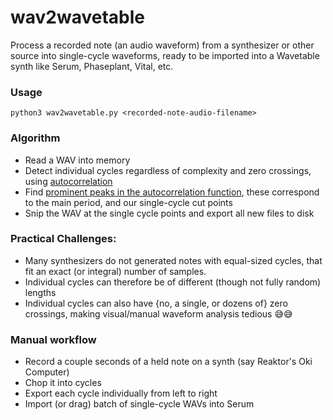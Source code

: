 # wav2wavetable

Process a recorded note (an audio waveform) from a synthesizer or other source into single-cycle waveforms, 
ready to be imported into a Wavetable synth like Serum, Phaseplant, Vital, etc.

### Usage
```python3 wav2wavetable.py <recorded-note-audio-filename>```

### Algorithm
- Read a WAV into memory
- Detect individual cycles regardless of complexity and zero crossings, using [autocorrelation](https://en.wikipedia.org/wiki/Autocorrelation)
- Find [prominent peaks in the autocorrelation function](https://stackoverflow.com/questions/1713335/peak-finding-algorithm-for-python-scipy), 
these correspond to the main period, and our single-cycle cut points
- Snip the WAV at the single cycle points and export all new files to disk

### Practical Challenges:
- Many synthesizers do not generated notes with equal-sized cycles, that fit an exact (or integral) number of samples.
- Individual cycles can therefore be of different (though not fully random) lengths
- Individual cycles can also have {no, a single, or dozens of} zero crossings, making visual/manual waveform analysis tedious 😅😅

### Manual workflow
- Record a couple seconds of a held note on a synth (say Reaktor's Oki Computer)
- Chop it into cycles
- Export each cycle individually from left to right
- Import (or drag) batch of single-cycle WAVs into Serum


